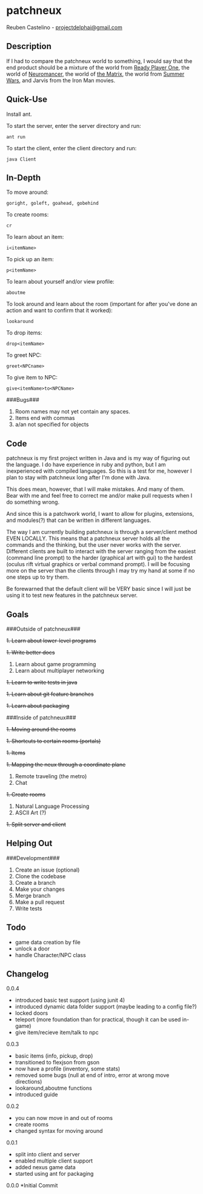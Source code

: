 patchneux
===========
Reuben Castelino - projectdelphai@gmail.com

Description
-----------
If I had to compare the patchneux world to something, I would say that the end product should be a mixture of the world from [Ready Player One](https://en.wikipedia.org/wiki/Ready_Player_One), the world of [Neuromancer](https://en.wikipedia.org/wiki/Neuromancer), the world of [the Matrix](https://en.wikipedia.org/wiki/The_Matrix), the world from [Summer Wars](https://en.wikipedia.org/wiki/Summer_Wars), and Jarvis from the Iron Man movies. 

Quick-Use
---------
Install ant.

To start the server, enter the server directory and run:

    ant run

To start the client, enter the client directory and run:

    java Client

In-Depth
---------

To move around:

    goright, goleft, goahead, gobehind

To create rooms:

    cr

To learn about an item:

    i<itemName>

To pick up an item:

    p<itemName>

To learn about yourself and/or view profile:

    aboutme

To look around and learn about the room (important for after you've done an action and want to confirm that it worked):

    lookaround

To drop items:

    drop<itemName>

To greet NPC:

    greet<NPCname>

To give item to NPC:

    give<itemName>to<NPCName>

###Bugs###

 1. Room names may not yet contain any spaces.
 1. Items end with commas
 1. a/an not specified for objects

Code
----------

patchneux is my first project written in Java and is my way of figuring out the language. I do have experience in ruby and python, but I am inexperienced with compiled languages. So this is a test for me, however I plan to stay with patchneux long after I'm done with Java.

This does mean, however, that I will make mistakes. And many of them. Bear with me and feel free to correct me and/or make pull requests when I do something wrong.

And since this is a patchwork world, I want to allow for plugins, extensions, and modules(?) that can be written in different languages. 

The way I am currently building patchneux is through a server/client method EVEN LOCALLY. This means that a patchneux server holds all the commands and the thinking, but the user never works with the server. Different clients are built to interact with the server ranging from the easiest (command line prompt) to the harder (graphical art with gui) to the hardest (oculus rift virtual graphics or verbal command prompt). I will be focusing more on the server than the clients through I may try my hand at some if no one steps up to try them. 

Be forewarned that the default client will be VERY basic since I will just be using it to test new features in the patchneux server.

Goals
--------

###Outside of patchneux###

 ~~1. Learn about lower-level programs~~

 ~~1. Write better docs~~

  1. Learn about game programming
  1. Learn about multiplayer networking

 ~~1. Learn to write tests in java~~

 ~~1. Learn about git feature branches~~

 ~~1. Learn about packaging~~

###Inside of patchneux###

 ~~1. Moving around the rooms~~

 ~~1. Shortcuts to certain rooms (portals)~~

 ~~1. Items~~

 ~~1. Mapping the neux through a coordinate plane~~

  1. Remote traveling (the metro)
  1. Chat

 ~~1. Create rooms~~

  1. Natural Language Processing 
  1. ASCII Art (?)

 ~~1. Split server and client~~

Helping Out
----------

###Development###

 1. Create an issue (optional)
 1. Clone the codebase
 1. Create a branch
 1. Make your changes
 1. Merge branch
 1. Make a pull request
 1. Write tests

Todo
-----------
* game data creation by file
* unlock a door
* handle Character/NPC class

Changelog
-----------
0.0.4
* introduced basic test support (using junit 4)
* introduced dynamic data folder support (maybe leading to a config file?)
* locked doors
* teleport (more foundation than for practical, though it can be used in-game)
* give item/recieve item/talk to npc

0.0.3
* basic items (info, pickup, drop)
* transitioned to flexjson from gson
* now have a profile (inventory, some stats)
* removed some bugs (null at end of intro, error at wrong move directions)
* lookaround,aboutme functions
* introduced guide

0.0.2
* you can now move in and out of rooms
* create rooms
* changed syntax for moving around

0.0.1
* split into client and server
* enabled multiple client support
* added nexus game data
* started using ant for packaging

0.0.0
*Initial Commit

